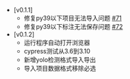 - [v0.1.1]
    - 修复py39以下项目无法导入问题 [#71](https://github.com/PaddleCV-SIG/PaddleLabel/issues/71)
    - 修复py39以下标注无法保存问题 [#72](https://github.com/PaddleCV-SIG/PaddleLabel/issues/72)
- [v0.1.2]
    - 运行程序自动打开浏览器
    - cypress测试从3.6到3.10
    - 新增yolo检测格式导入导出
    - 导入项目数据格式移除必选
